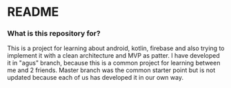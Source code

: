 # README #

### What is this repository for? ###

This is a project for learning about android, kotlin, firebase and also trying to implement it with a clean architecture and MVP as patter. I have developed it in "agus" branch, because this is a common project for learning between me and 2 friends. Master branch was the common starter point but is not updated because each of us has developed it in our own way.
